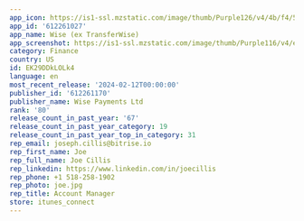 ```yaml
---
app_icon: https://is1-ssl.mzstatic.com/image/thumb/Purple126/v4/4b/f4/5d/4bf45d66-c587-dc89-c1b2-5f3278b9b3c1/AppIcon-0-0-1x_U007epad-0-0-85-220.png/1024x1024bb.png
app_id: '612261027'
app_name: Wise (ex TransferWise)
app_screenshot: https://is1-ssl.mzstatic.com/image/thumb/Purple116/v4/eb/6a/78/eb6a7871-d9e5-77b9-b196-67344ce124d2/537092ce-c6c0-4f24-b83c-6297aa1e4e98_iOsMobile_en-US_001.png/1242x2688bb.png
category: Finance
country: US
id: EK29DDkLOLk4
language: en
most_recent_release: '2024-02-12T00:00:00'
publisher_id: '612261170'
publisher_name: Wise Payments Ltd
rank: '80'
release_count_in_past_year: '67'
release_count_in_past_year_category: 19
release_count_in_past_year_top_in_category: 31
rep_email: joseph.cillis@bitrise.io
rep_first_name: Joe
rep_full_name: Joe Cillis
rep_linkedin: https://www.linkedin.com/in/joecillis
rep_phone: +1 518-258-1902
rep_photo: joe.jpg
rep_title: Account Manager
store: itunes_connect
---
```

